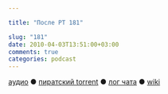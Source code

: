 ```yaml
---

title: "После РТ 181"

slug: "181"
date: 2010-04-03T13:51:00+03:00
comments: true
categories: podcast
---
```

[аудио](http://cdn.radio-t.com/rt181post.mp3) ● [пиратский torrent](http://pirates.radio-t.com/torrents/rt181post.mp3.torrent) ● [лог чата](http://chat.radio-t.com/logs/radio-t-181.html) ● [wiki](http://wiki.radio-t.com/%D0%9F%D0%BE%D1%81%D0%BB%D0%B5_%D0%A0%D0%A2_181)<audio src="http://cdn.radio-t.com/rt181post.mp3" preload="none">
